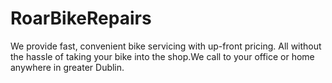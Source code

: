 # RoarBikeRepairs
We provide fast, convenient bike servicing with up-front pricing. All without the hassle of taking your bike into the shop.We call to your office or home anywhere in greater Dublin.
